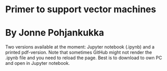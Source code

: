 # Primer to support vector machines
# By Jonne Pohjankukka

Two versions available at the moment: Jupyter notebook (.ipynb) and a printed pdf-version. Note that sometimes GitHub might not render the .ipynb file and you need to reload the page. Best is to download to own PC and open in Jupyter notebook. 
